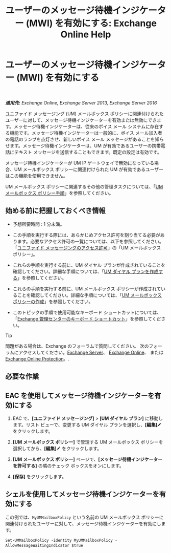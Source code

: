 ﻿---
title: 'ユーザーのメッセージ待機インジケーター (MWI) を有効にする: Exchange Online Help'
TOCTitle: ユーザーのメッセージ待機インジケーター (MWI) を有効にする
ms:assetid: 3d0ca657-00b6-4108-a850-b092fede1f75
ms:mtpsurl: https://technet.microsoft.com/ja-jp/library/Dd335216(v=EXCHG.150)
ms:contentKeyID: 50555762
ms.date: 05/22/2018
mtps_version: v=EXCHG.150
ms.translationtype: HT
---

# ユーザーのメッセージ待機インジケーター (MWI) を有効にする

 

_**適用先:** Exchange Online, Exchange Server 2013, Exchange Server 2016_

ユニファイド メッセージング (UM) メールボックス ポリシーに関連付けられたユーザーに対して、メッセージ待機インジケーターを有効または無効にできます。メッセージ待機インジケーターは、従来のボイス メール システムに存在する機能です。メッセージ待機インジケーターは一般的に、ボイス メール加入者の電話のランプを点灯させ、新しいボイス メール メッセージがあることを知らせます。メッセージ待機インジケーターは、UM が有効であるユーザーの携帯電話にテキスト メッセージを送信することもできます。既定の設定は有効です。

メッセージ待機インジケーターが UM IP ゲートウェイで無効になっている場合、UM メールボックス ポリシーに関連付けられた UM が有効であるユーザーはこの機能を使用できません。

UM メールボックス ポリシーに関連するその他の管理タスクについては、「[UM メールボックス ポリシー手順](um-mailbox-policy-procedures-exchange-2013-help.md)」を参照してください。

## 始める前に把握しておくべき情報

  - 予想所要時間 : 1 分未満。

  - この手順を実行する際には、あらかじめアクセス許可を割り当てる必要があります。必要なアクセス許可の一覧については、以下を参照してください。「[ユニファイド メッセージングのアクセス許可](unified-messaging-permissions-exchange-2013-help.md)」の「UM メールボックス ポリシー」。

  - これらの手順を実行する前に、UM ダイヤル プランが作成されていることを確認してください。詳細な手順については、「[UM ダイヤル プランを作成する](create-a-um-dial-plan-exchange-2013-help.md)」を参照してください。

  - これらの手順を実行する前に、UM メールボックス ポリシーが作成されていることを確認してください。詳細な手順については、「[UM メールボックス ポリシーの作成](create-a-um-mailbox-policy-exchange-2013-help.md)」を参照してください。

  - このトピックの手順で使用可能なキーボード ショートカットについては、「[Exchange 管理センターのキーボード ショートカット](keyboard-shortcuts-in-the-exchange-admin-center-exchange-online-protection-help.md)」を参照してください。


> [!TIP]
> 問題がある場合は、Exchange のフォーラムで質問してください。 次のフォーラムにアクセスしてください。<A href="https://go.microsoft.com/fwlink/p/?linkid=60612">Exchange Server</A>、 <A href="https://go.microsoft.com/fwlink/p/?linkid=267542">Exchange Online</A>、 または <A href="https://go.microsoft.com/fwlink/p/?linkid=285351">Exchange Online Protection</A>。.



## 必要な作業

## EAC を使用してメッセージ待機インジケーターを有効にする

1.  EAC で、**\[ユニファイド メッセージング\]** \> **\[UM ダイヤル プラン\]** に移動します。リスト ビューで、変更する UM ダイヤル プランを選択し、**\[編集\]**![編集アイコン](images/Bb124582.6f53ccb2-1f13-4c02-bea0-30690e6ea71d(EXCHG.150).gif "編集アイコン") をクリックします。

2.  **\[UM メールボックス ポリシー\]** で管理する UM メールボックス ポリシーを選択してから、**\[編集\]**![編集アイコン](images/Bb124582.6f53ccb2-1f13-4c02-bea0-30690e6ea71d(EXCHG.150).gif "編集アイコン") をクリックします。

3.  **\[UM メールボックス ポリシー\]** ページで、**\[メッセージ待機インジケーターを許可する\]** の隣のチェック ボックスをオンにします。

4.  **\[保存\]** をクリックします。

## シェルを使用してメッセージ待機インジケーターを有効にする

この例では、`MyUMMailboxPolicy` という名前の UM メールボックス ポリシーに関連付けられたユーザーに対して、メッセージ待機インジケーターを有効にします。

    Set-UMMailboxPolicy -identity MyUMMailboxPolicy -AllowMessageWaitingIndicator $true


